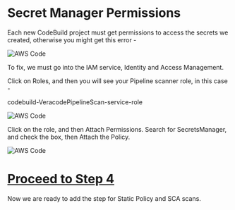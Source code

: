 # Secret Manager Permissions

Each new CodeBuild project must get permissions to access the secrets we created, otherwise you might get this error -

![AWS Code](https://github.com/ClintPollock/AWS-Code-Suite-Veracode-Examples/raw/main/3-SecretsPermissions/7-secrets.png)

To fix, we must go into the IAM service, Identity and Access Management.

Click on Roles, and then you will see your Pipeline scanner role, in this case -

codebuild-VeracodePipelineScan-service-role

![AWS Code](https://github.com/ClintPollock/AWS-Code-Suite-Veracode-Examples/raw/main/3-SecretsPermissions/8-secrets.png)

Click on the role, and then Attach Permissions. Search for SecretsManager, and check the box, then Attach the Policy.

![AWS Code](https://github.com/ClintPollock/AWS-Code-Suite-Veracode-Examples/raw/main/3-SecretsPermissions/9-secrets.png)


# [Proceed to Step  4](/4-Static-SCA-Policy-Scan)

Now we are ready to add the step for Static Policy and SCA scans.
